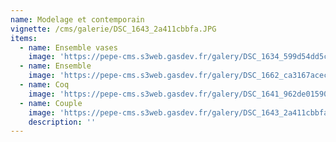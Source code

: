 ```yaml
---
name: Modelage et contemporain
vignette: /cms/galerie/DSC_1643_2a411cbbfa.JPG
items:
  - name: Ensemble vases
    image: 'https://pepe-cms.s3web.gasdev.fr/galery/DSC_1634_599d54dd5c.JPG'
  - name: Ensemble
    image: 'https://pepe-cms.s3web.gasdev.fr/galery/DSC_1662_ca3167acec.JPG'
  - name: Coq
    image: 'https://pepe-cms.s3web.gasdev.fr/galery/DSC_1641_962de01590.JPG'
  - name: Couple
    image: 'https://pepe-cms.s3web.gasdev.fr/galery/DSC_1643_2a411cbbfa.JPG'
    description: ''
---
```


